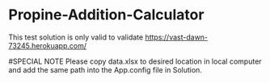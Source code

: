 # Propine-Addition-Calculator
This test solution is only valid to validate https://vast-dawn-73245.herokuapp.com/

#SPECIAL NOTE
Please copy data.xlsx to desired location in local computer and add the same path into the App.config file in Solution.
